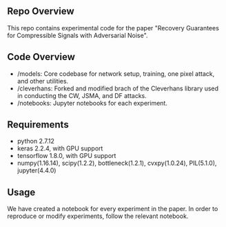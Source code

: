 ## Repo Overview
This repo contains experimental code for the paper "Recovery Guarantees for Compressible Signals with Adversarial Noise".

## Code Overview
- /models: Core codebase for network setup, training, one pixel attack, and other  utilities.
- /cleverhans: Forked and modified brach of the Cleverhans library used in conducting the CW, JSMA, and DF attacks. 
- /notebooks: Jupyter notebooks for each experiment. 

## Requirements
- python 2.7.12
- keras 2.2.4, with GPU support
- tensorflow 1.8.0, with GPU support
- numpy(1.16.14), scipy(1.2.2), bottleneck(1.2.1), cvxpy(1.0.24), PIL(5.1.0), jupyter(4.4.0)

## Usage
We have created a notebook for every experiment in the paper. In order to reproduce or modify experiments, follow the relevant notebook.
